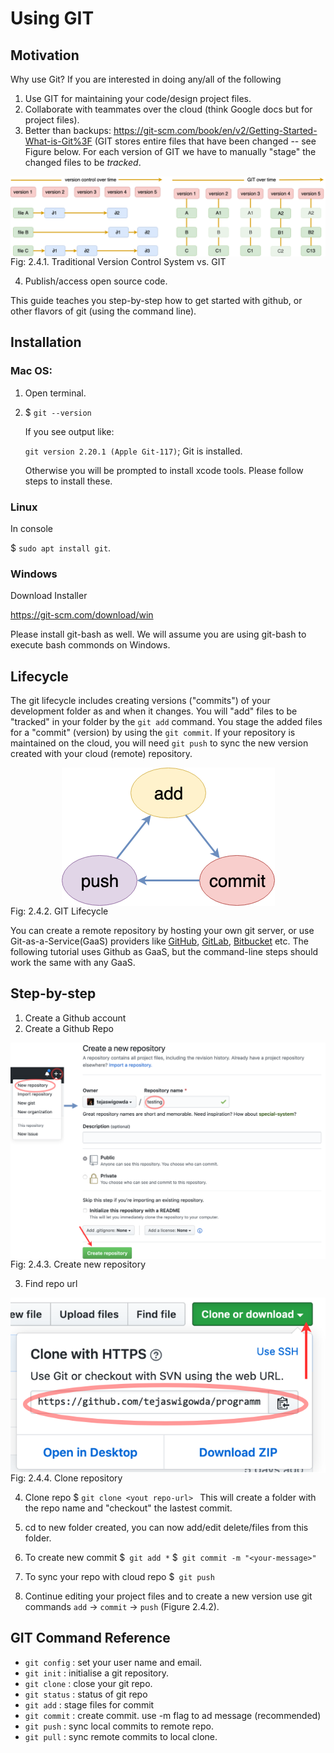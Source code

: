 # Using GIT 
    
## Motivation

Why use Git? If you are interested in doing any/all of the following

1. Use GIT for maintaining your code/design project files.
2. Collaborate with teammates over the cloud (think Google docs but for project files).
3. Better than backups:
   <https://git-scm.com/book/en/v2/Getting-Started-What-is-Git%3F> (GIT
stores entire files that have been changed -- see Figure below. For each version of GIT we
have to manually "stage" the changed files to be *tracked*.

 <img style="display:block;margin:auto" src='../../imgs/vcsVSgit.png'>    
 <figcaption> Fig: 2.4.1. Traditional Version Control System vs. GIT</figcaption> 

4. Publish/access open source code.

This guide teaches you step-by-step how to get started with github, or other flavors of git (using the command line).

## Installation

### Mac OS:

1. Open terminal.
2. $ ``git --version``

    If you see output like:
    
    ``git version 2.20.1 (Apple Git-117)``; Git is installed.
    
    Otherwise you will be prompted to install xcode tools. Please follow steps to install these.
    
### Linux

In console

$ ``sudo apt install git``.

### Windows

Download Installer

<https://git-scm.com/download/win>


Please install git-bash as well. We will assume you are using git-bash
to execute bash commonds on Windows.

    



## Lifecycle

The git lifecycle includes creating versions ("commits") of your development folder as and when it changes. You will 
"add" files to be "tracked" in your folder by the `git add` command. You stage the added files for a "commit" (version) by using the `git commit`. If your repository is maintained on the cloud, you will need `git push` to sync the new version created with your cloud (remote) repository.

 <img style="display:block;margin:auto" src='../../imgs/lifecycle.png'>    
 <figcaption> Fig: 2.4.2. GIT Lifecycle</figcaption>                     

You can create a remote repository by hosting your own git server, or
use Git-as-a-Service(GaaS) providers like [GitHub](https://github.com/),
[GitLab](https://gitlab.com), [Bitbucket](https://bitbucket.org/) etc.
The following tutorial uses Github as GaaS, but the command-line steps should work the same with any GaaS.





##  Step-by-step

1. Create a Github account
2. Create a Github Repo

 <img style="display:block;margin:auto" src='../../imgs/new.png'> 
 <figcaption> Fig: 2.4.3. Create new repository </figcaption>   
    
3. Find repo url

 <img style="display:block;margin:auto" src='../../imgs/clone.png'> 
 <figcaption> Fig: 2.4.4. Clone repository </figcaption>            

4. Clone repo
    $ ``git clone <yout repo-url> ``
    This will create a folder with the repo name and "checkout" the lastest commit.
    
5. cd to new folder created, you can now add/edit delete/files from this folder.

6. To create new commit
    $`` git add *``
    $`` git commit -m "<your-message>"``
    
7. To sync your repo with cloud repo
        $`` git push``

8. Continue editing your project files and to create a new version use
   git commands `add` -> `commit` -> `push` (Figure 2.4.2).


## GIT Command Reference

- `git config` : set your user name and email.
- `git init` : initialise a git repository.
- `git clone` : close your git repo.
- `git status` : status of git repo
- `git add` : stage files for commit
- `git commit` : create commit. use -m flag to ad message (recommended)
- `git push` : sync local commits to remote repo.
- `git pull` : sync remote commits to local clone.

